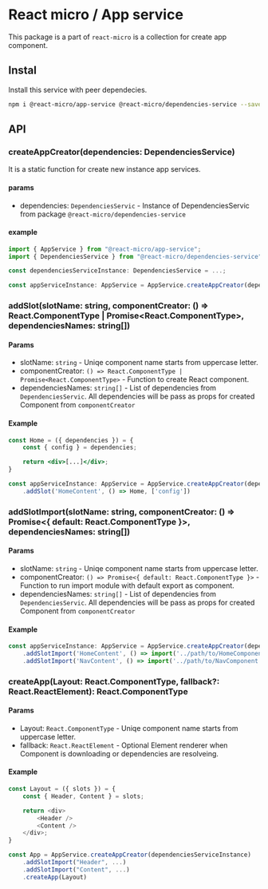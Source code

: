 # React micro / App service

This package is a part of `react-micro` is a collection for create app component.
## Instal

Install this service with peer dependecies.

```bash
npm i @react-micro/app-service @react-micro/dependencies-service --save
```

## API

### createAppCreator(dependencies: DependenciesService)

It is a static function for create new instance app services.

#### params

- dependencies: `DependenciesServic` - Instance of DependenciesServic from package `@react-micro/dependencies-service`

#### example

```typescript
import { AppService } from "@react-micro/app-service";
import { DependenciesService } from "@react-micro/dependencies-service";

const dependenciesServiceInstance: DependenciesService = ...;

const appServiceInstance: AppService = AppService.createAppCreator(dependenciesServiceInstance)

```


### addSlot(slotName: string, componentCreator: () => React.ComponentType | Promise<React.ComponentType>, dependenciesNames: string[])


#### Params

- slotName: `string` - Uniqe component name starts from uppercase letter.
- componentCreator: `() => React.ComponentType | Promise<React.ComponentType>` - Function to create React component.
- dependenciesNames: `string[]` - List of dependencies from `DependenciesServic`. All dependencies will be pass as props for created Component from `componentCreator`


#### Example

```jsx
const Home = ({ dependencies }) = {
    const { config } = dependencies;

    return <div>[...]</div>;
}

const appServiceInstance: AppService = AppService.createAppCreator(dependenciesServiceInstance)
    .addSlot('HomeContent', () => Home, ['config'])

```

### addSlotImport(slotName: string, componentCreator: () => Promise<{ default: React.ComponentType }>, dependenciesNames: string[])


#### Params

- slotName: `string` - Uniqe component name starts from uppercase letter.
- componentCreator: `() => Promise<{ default: React.ComponentType }>` - Function to run import module with default export as component.
- dependenciesNames: `string[]` - List of dependencies from `DependenciesServic`. All dependencies will be pass as props for created Component from `componentCreator`


#### Example


```typescript
const appServiceInstance: AppService = AppService.createAppCreator(dependenciesServiceInstance)
    .addSlotImport('HomeContent', () => import('../path/to/HomeComponent'), ['config'])
    .addSlotImport('NavContent', () => import('../path/to/NavComponent'), ['config']);

```

### createApp(Layout: React.ComponentType, fallback?: React.ReactElement): React.ComponentType


#### Params

- Layout: `React.ComponentType` - Uniqe component name starts from uppercase letter.
- fallback: `React.ReactElement` - Optional Element renderer when Component is downloading or dependencies are resolveing.


#### Example

```typescript
const Layout = ({ slots }) = {
    const { Header, Content } = slots;

    return <div>
        <Header />
        <Content />
    </div>;
}

const App = AppService.createAppCreator(dependenciesServiceInstance)
    .addSlotImport("Header", ...)
    .addSlotImport("Content", ...)
    .createApp(Layout)

```
